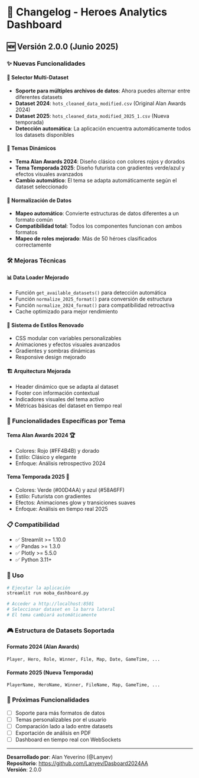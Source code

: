 # 📝 Changelog - Heroes Analytics Dashboard

## 🆕 Versión 2.0.0 (Junio 2025)

### ✨ Nuevas Funcionalidades

#### 🎯 Selector Multi-Dataset
- **Soporte para múltiples archivos de datos**: Ahora puedes alternar entre diferentes datasets
- **Dataset 2024**: `hots_cleaned_data_modified.csv` (Original Alan Awards 2024)
- **Dataset 2025**: `hots_cleaned_data_modified_2025_1.csv` (Nueva temporada)
- **Detección automática**: La aplicación encuentra automáticamente todos los datasets disponibles

#### 🎨 Temas Dinámicos
- **Tema Alan Awards 2024**: Diseño clásico con colores rojos y dorados
- **Tema Temporada 2025**: Diseño futurista con gradientes verde/azul y efectos visuales avanzados
- **Cambio automático**: El tema se adapta automáticamente según el dataset seleccionado

#### 🔄 Normalización de Datos
- **Mapeo automático**: Convierte estructuras de datos diferentes a un formato común
- **Compatibilidad total**: Todos los componentes funcionan con ambos formatos
- **Mapeo de roles mejorado**: Más de 50 héroes clasificados correctamente

### 🛠 Mejoras Técnicas

#### 📊 Data Loader Mejorado
- Función `get_available_datasets()` para detección automática
- Función `normalize_2025_format()` para conversión de estructura
- Función `normalize_2024_format()` para compatibilidad retroactiva
- Cache optimizado para mejor rendimiento

#### 🎨 Sistema de Estilos Renovado
- CSS modular con variables personalizables
- Animaciones y efectos visuales avanzados
- Gradientes y sombras dinámicas
- Responsive design mejorado

#### 🏗 Arquitectura Mejorada
- Header dinámico que se adapta al dataset
- Footer con información contextual
- Indicadores visuales del tema activo
- Métricas básicas del dataset en tiempo real

### 🎯 Funcionalidades Específicas por Tema

#### Tema Alan Awards 2024 🏆
- Colores: Rojo (#FF4B4B) y dorado
- Estilo: Clásico y elegante
- Enfoque: Análisis retrospectivo 2024

#### Tema Temporada 2025 🚀
- Colores: Verde (#00D4AA) y azul (#58A6FF)
- Estilo: Futurista con gradientes
- Efectos: Animaciones glow y transiciones suaves
- Enfoque: Análisis en tiempo real 2025

### 📋 Compatibilidad
- ✅ Streamlit >= 1.10.0
- ✅ Pandas >= 1.3.0
- ✅ Plotly >= 5.5.0
- ✅ Python 3.11+

### 🚀 Uso
```bash
# Ejecutar la aplicación
streamlit run moba_dashboard.py

# Acceder a http://localhost:8501
# Seleccionar dataset en la barra lateral
# El tema cambiará automáticamente
```

### 🎮 Estructura de Datasets Soportada

#### Formato 2024 (Alan Awards)
```
Player, Hero, Role, Winner, File, Map, Date, GameTime, ...
```

#### Formato 2025 (Nueva Temporada)
```
PlayerName, HeroName, Winner, FileName, Map, GameTime, ...
```

### 🔮 Próximas Funcionalidades
- [ ] Soporte para más formatos de datos
- [ ] Temas personalizables por el usuario
- [ ] Comparación lado a lado entre datasets
- [ ] Exportación de análisis en PDF
- [ ] Dashboard en tiempo real con WebSockets

---
**Desarrollado por**: Alan Yeverino (@Lanyev)  
**Repositorio**: https://github.com/Lanyev/Dasboard2024AA  
**Versión**: 2.0.0
